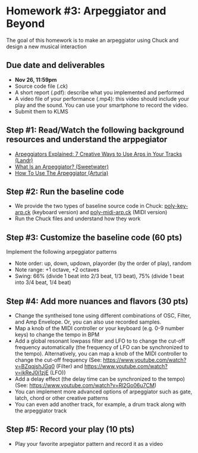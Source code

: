 # Homework #3: Arpeggiator and Beyond

The goal of this homework is to make an arpeggiator using Chuck and design a new musical interaction 

## Due date and deliverables
- **Nov 26, 11:59pm**
- Source code file (.ck) 
- A short report (.pdf): describe what you implemented and performed
- A video file of your performance (.mp4): this video should include your play and the sound. You can use your smartphone to record the video.
- Submit them to KLMS

## Step #1: Read/Watch the following background resources and understand the arppegiator
- [Arpeggiators Explained: 7 Creative Ways to Use Arps in Your Tracks (Landr)](https://blog.landr.com/arpeggiators/)
- [What Is an Arpeggiator? (Sweetwater) ](https://www.youtube.com/watch?v=7sHx3sA0aGk)
- [How To Use The Arpeggiator (Arturia)](https://www.youtube.com/watch?v=ZAFDPG8ewGo)

## Step #2: Run the baseline code 
- We provide the two types of baseline source code in Chuck: [poly-key-arp.ck](https://github.com/juhannam/ctp431-2023/blob/main/hw3/poly-key-arp.ck) (keyboard version) and [poly-midi-arp.ck](https://github.com/juhannam/ctp431-2023/blob/main/hw3/poly-midi-arp.ck) (MIDI version)
- Run the Chuck files and understand how they work

## Step #3: Customize the baseline code (60 pts)
Implement the following arpeggiator patterns
- Note order: up, down, updown, playorder (by the order of play), random  
- Note range: +1 octave, +2 octaves
- Swing: 66% (divide 1 beat into 2/3 beat, 1/3 beat), 75% (divide 1 beat into 3/4 beat, 1/4 beat)  

## Step #4: Add more nuances and flavors (30 pts)
- Change the syntheised tone using different combinations of OSC, Filter, and Amp Envelope. Or, you can also use recorded samples.
- Map a knob of the MIDI controller or your keyboard (e.g. 0-9 number keys) to change the tempo in BPM 
- Add a global resonant lowpass filter and LFO to to change the cut-off frequency automatically (the frequency of LFO can be synchronized to the tempo). Alternatively, you can map a knob of the MIDI controller to change the cut-off frequency  (See: https://www.youtube.com/watch?v=BZqqjshJGq0 (Filter) and https://www.youtube.com/watch?v=ikReJ0i1zjE (LFO))
- Add a delay effect (the delay time can be synchronized to the tempo) (See: https://www.youtube.com/watch?v=Rl2Go06u7CM)
- You can implement more advanced options of arpeggiator such as gate, latch, chord or other creative patterns
- You can even add another track, for example, a drum track along with the arpeggiator track

## Step #5: Record your play (10 pts)
- Play your favorite arpegiator pattern and record it as a video




